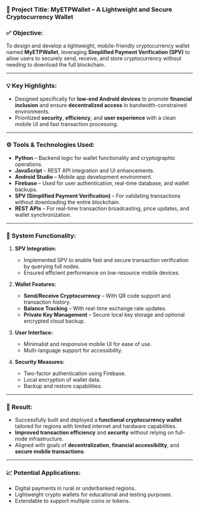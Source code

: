

### 🧠 **Project Title: MyETPWallet – A Lightweight and Secure Cryptocurrency Wallet**

### ✅ **Objective:**

To design and develop a lightweight, mobile-friendly cryptocurrency wallet named **MyETPWallet**, leveraging **Simplified Payment Verification (SPV)** to allow users to securely send, receive, and store cryptocurrency without needing to download the full blockchain.

---

### 💡 **Key Highlights:**

* Designed specifically for **low-end Android devices** to promote **financial inclusion** and ensure **decentralized access** in bandwidth-constrained environments.
* Prioritized **security**, **efficiency**, and **user experience** with a clean mobile UI and fast transaction processing.

---

### ⚙️ **Tools & Technologies Used:**

* **Python** – Backend logic for wallet functionality and cryptographic operations.
* **JavaScript** – REST API integration and UI enhancements.
* **Android Studio** – Mobile app development environment.
* **Firebase** – Used for user authentication, real-time database, and wallet backups.
* **SPV (Simplified Payment Verification)** – For validating transactions without downloading the entire blockchain.
* **REST APIs** – For real-time transaction broadcasting, price updates, and wallet synchronization.

---

### 🔧 **System Functionality:**

1. **SPV Integration:**

   * Implemented SPV to enable fast and secure transaction verification by querying full nodes.
   * Ensured efficient performance on low-resource mobile devices.

2. **Wallet Features:**

   * **Send/Receive Cryptocurrency** – With QR code support and transaction history.
   * **Balance Tracking** – With real-time exchange rate updates.
   * **Private Key Management** – Secure local key storage and optional encrypted cloud backup.

3. **User Interface:**

   * Minimalist and responsive mobile UI for ease of use.
   * Multi-language support for accessibility.

4. **Security Measures:**

   * Two-factor authentication using Firebase.
   * Local encryption of wallet data.
   * Backup and restore capabilities.

---

### 🎯 **Result:**

* Successfully built and deployed a **functional cryptocurrency wallet** tailored for regions with limited internet and hardware capabilities.
* **Improved transaction efficiency** and **security** without relying on full-node infrastructure.
* Aligned with goals of **decentralization**, **financial accessibility**, and **secure mobile transactions**.

---

### 📈 **Potential Applications:**

* Digital payments in rural or underbanked regions.
* Lightweight crypto wallets for educational and testing purposes.
* Extendable to support multiple coins or tokens.

